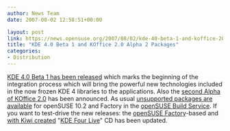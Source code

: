 ```yaml
---
author: News Team
date: 2007-08-02 12:58:51+00:00

layout: post
link: https://news.opensuse.org/2007/08/02/kde-40-beta-1-and-koffice-20-alpha-2-packages/
title: "KDE 4.0 Beta 1 and KOffice 2.0 Alpha 2 Packages"
categories:
- Distribution
---
```

[KDE 4.0 Beta 1  has been released](http://www.kde.org/announcements/announce-4.0-beta1.php) which marks the beginning of the integration process which will bring the powerful new technologies included in the now frozen KDE 4 libraries to the applications. Also the [second Alpha of KOffice 2.0](http://www.koffice.org/announcements/announce-2.0alpha2.php) has been announced. As usual [unsupported packages are available](http://en.opensuse.org/KDE4) for openSUSE 10.2 and Factory in the [openSUSE Build Service](http://en.opensuse.org/Build_Service).  If you want to test-drive the new releases: the [openSUSE Factory](http://en.opensuse.org/Factory)-based and [with Kiwi created](http://en.opensuse.org/Build_Service/KIWI) "[KDE Four Live](http://home.kde.org/~binner/kde-four-live)" CD has been updated.
